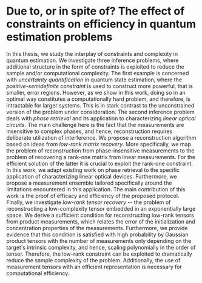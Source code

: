 # Due to, or in spite of? The effect of constraints on efficiency in quantum estimation problems

In this thesis, we study the interplay of constraints and complexity in quantum estimation.
We investigate three inference problems, where additional structure in the form of constraints is exploited to reduce the sample and/or computational complexity.
The first example is concerned with _uncertainty quantification_ in quantum state estimation, where the _positive-semidefinite constraint_ is used to construct more powerful, that is smaller, error regions.
However, as we show in this work, doing so in an optimal way constitutes a computationally hard problem, and therefore, is intractable for larger systems.
This is in stark contrast to the unconstrained version of the problem under consideration.
The second inference problem deals with _phase retrieval_ and its application to characterizing _linear optical circuits_.
The main challenge here is the fact that the measurements are insensitive to complex phases, and hence, reconstruction requires deliberate utilization of interference.
We propose a reconstruction algorithm based on ideas from _low-rank matrix recovery_.
More specifically, we map the problem of reconstruction from phase-insensitive measurements to the problem of recovering a rank-one matrix from linear measurements.
For the efficient solution of the latter it is crucial to exploit the rank-one constraint.
In this work, we adapt existing work on phase retrieval to the specific application of characterizing linear optical devices.
Furthermore, we propose a measurement ensemble tailored specifically around the limitations encountered in this application.
The main contribution of this work is the proof of efficacy and efficiency of the proposed protocol.
Finally, we investigate _low-rank tensor recovery_ -- the problem of reconstructing a low-complexity tensor embedded in an exponentially large space.
We derive a sufficient condition for reconstructing low-rank tensors from product measurements, which relates the error of the initialization and concentration properties of the measurements.
Furthermore, we provide evidence that this condition is satisfied with high probability by Gaussian product tensors with the number of measurements only depending on the target's intrinsic complexity, and hence, scaling polynomially in the order of tensor.
Therefore, the low-rank constraint can be exploited to dramatically reduce the sample complexity of the problem.
Additionally, the use of measurement tensors with an efficient representation is necessary for computational efficiency.
